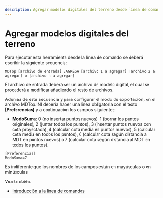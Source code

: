 ```yaml
---
description: Agregar modelos digitales del terreno desde línea de comando
---
```


# Agregar modelos digitales del terreno

Para ejecutar esta herramienta desde la línea de comando se deberá escribir la siguiente secuencia:

```
MDTop [archivo de entrada] /AGREGA [archivo 1 a agregar] [archivo 2 a agregar] o [archivo n a agregar]
```

El archivo de entrada deberá ser un archivo de modelo digital, el cual se procederá a modificar añadiendo el resto de archivos.

Además de esta secuencia y para configurar el modo de exportación, en el archivo MDTop.INI debería haber una línea obligatoria con el texto **\[Preferencias]** y a continuación los campos siguientes:

* **ModoSuma**: 0 (no insertar puntos nuevos), 1 (borrar los puntos originales), 2 (juntar todos los puntos), 3 (insertar puntos nuevos con cota proyectada), 4 (calcular cota media en puntos nuevos), 5 (calcular cota media en todos los puntos), 6 (calcular cota según distancia al MDT en puntos nuevos) o 7 (calcular cota según distancia al MDT en todos los puntos).

```
[Preferencias]
ModoSuma=7
```

Es indiferente que los nombres de los campos están en mayúsculas o en minúsculas

Vea también:

* [Introducción a la línea de comandos](./)
